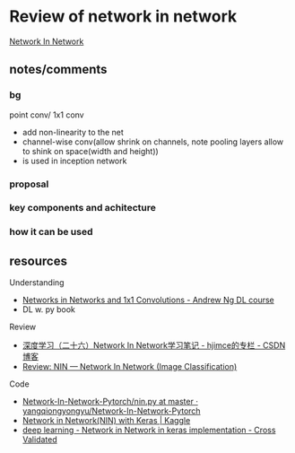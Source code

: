 # Review of network in network
[Network In Network](https://arxiv.org/abs/1312.4400)

## notes/comments
### bg
point conv/ 1x1 conv
- add non-linearity to the net
- channel-wise conv(allow shrink on channels, note pooling layers allow to shink on space(width and height))
- is used in inception network

### proposal

### key components and achitecture

### how it can be used

## resources
Understanding
* [Networks in Networks and 1x1 Convolutions - Andrew Ng DL course](https://www.youtube.com/watch?v=vcp0XvDAX68)
* DL w. py book

Review
* [深度学习（二十六）Network In Network学习笔记 - hjimce的专栏 - CSDN博客](https://blog.csdn.net/hjimce/article/details/50458190)
* [Review: NIN — Network In Network (Image Classification)](https://towardsdatascience.com/review-nin-network-in-network-image-classification-69e271e499ee)

Code
* [Network-In-Network-Pytorch/nin.py at master · yangqiongyongyu/Network-In-Network-Pytorch](https://github.com/yangqiongyongyu/Network-In-Network-Pytorch/blob/master/models/nin.py)
* [Network in Network(NIN) with Keras | Kaggle](https://www.kaggle.com/bingdiaoxiaomao/network-in-network-nin-with-keras)
* [deep learning - Network in Network in keras implementation - Cross Validated](https://stats.stackexchange.com/questions/273486/network-in-network-in-keras-implementation)